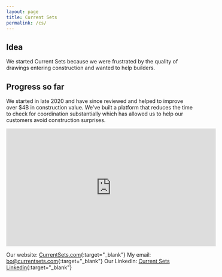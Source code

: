 ```yaml
---
layout: page
title: Current Sets
permalink: /cs/
---
```

## Idea
We started Current Sets because we were frustrated by the quality of drawings entering construction and wanted to help builders.

## Progress so far
We started in late 2020 and have since reviewed and helped to improve over $4B in construction value. We've built a platform that reduces the time to check for coordination substantially which has allowed us to help our customers avoid construction surprises.

<iframe width="560" height="315" src="https://www.youtube.com/embed/wLwdfaJvHSo" title="YouTube video player" frameborder="0" allow="accelerometer; clipboard-write; encrypted-media; gyroscope; picture-in-picture; web-share" allowfullscreen align="center"></iframe>


Our website: [CurrentSets.com](https://currentsets.com/){:target="_blank"}
My email: [bo@currentsets.com](mailto:bo@currentsets.com){:target="_blank"}
Our LinkedIn: [Current Sets Linkedin](https://www.linkedin.com/company/currentsets/){:target="_blank"}
